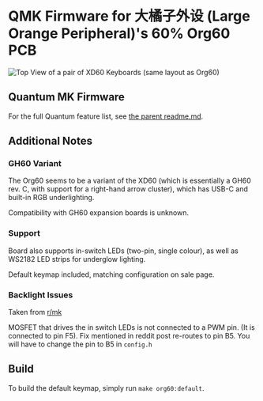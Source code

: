 # QMK Firmware for 大橘子外设 (Large Orange Peripheral)'s 60% Org60 PCB

![Top View of a pair of XD60 Keyboards (same layout as Org60)](https://i.imgur.com/3Jq2743.jpg)


## Quantum MK Firmware
For the full Quantum feature list, see [the parent readme.md](/readme.md).

## Additional Notes

### GH60 Variant
The Org60 seems to be a variant of the XD60 (which is essentially a GH60 rev. C, with support for a right-hand arrow cluster), which has USB-C and built-in RGB underlighting.

Compatibility with GH60 expansion boards is unknown.

### Support
Board also supports in-switch LEDs (two-pin, single colour), as well as WS2182 LED strips for underglow lighting.

Default keymap included, matching configuration on sale page.

### Backlight Issues
Taken from [r/mk](https://www.reddit.com/r/MechanicalKeyboards/comments/6xsd5c/modification_discovered_the_org60_pcb_has_a/)

MOSFET that drives the in switch LEDs is not connected to a PWM pin. (It is connected to pin F5). Fix mentioned in reddit post re-routes to pin B5. You will have to change the pin to B5 in `config.h`

## Build
To build the default keymap, simply run `make org60:default`.